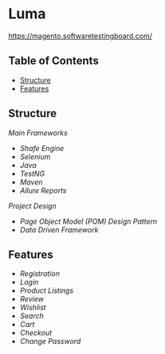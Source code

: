 # Luma
https://magento.softwaretestingboard.com/

## Table of Contents

- [Structure](#structure)
- [Features](#features)

## Structure

 *Main Frameworks*
- *Shafe Engine*
- *Selenium*
- *Java*
- *TestNG*
- *Maven*
- *Allure Reports*

*Project Design*
- *Page Object Model (POM) Design Pattern*
- *Data Driven Framework*

## Features

- *Registration*
- *Login*
- *Product Listings*
- *Review*
- *Wishlist*
- *Search*
- *Cart*
- *Checkout*
- *Change Password*
